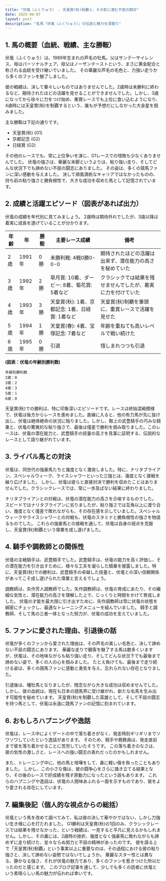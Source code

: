 ```yaml
---
title: "伏竜（ふくりゅう） - 天皇賞(秋)制覇と、その影に潜む不屈の闘志"
date: 2025-06-07
layout: post
description: "名馬『伏竜（ふくりゅう）』の伝説と魅力を深堀り"
---
```


## 1. 馬の概要（血統、戦績、主な勝鞍）

伏竜（ふくりゅう）は、1989年生まれの芦毛の牡馬。父はサンデーサイレンス、母はパーソナルチェア、母父はノーザンテーストという、まさに黄金配合と称される血統を受け継いでいました。  その華麗な芦毛の毛色と、力強い走りから多くのファンを魅了しました。

彼の戦績は、決して華々しいものではありませんでした。2歳時は未勝利に終わるなど、期待されたほどの活躍を見せることができませんでした。しかし、3歳になってから徐々に力をつけ始め、重賞レースでも上位に食い込むようになり、4歳時には天皇賞(秋)を制覇するという、誰もが予想だにしなかった大金星を掴みました。

主な勝鞍は下記の通りです。

* 天皇賞(秋) (G1)
* 京都記念 (G2)
* 日経賞 (G2)


その他のレースでも、常に上位争いを演じ、G1レースでの惜敗も少なくありませんでした。  伏竜の強さは、華麗な末脚というよりは、粘り強い走り、そしてどんな状況下でも諦めない不屈の闘志にありました。  その姿は、多くの競馬ファンに深い感動を与えました。  決して順風満帆なキャリアではなかったものの、持ち前の粘り強さと勝負根性で、大きな成功を収めた馬として記憶されています。


## 2. 成績と活躍エピソード（図表があれば出力）

伏竜の成績を年代別に見てみましょう。  2歳時は期待外れでしたが、3歳以降は着実に成長を遂げていることが分かります。


| 年齢 | 年 | 勝鞍 | 主要レース成績 | 備考 |
|---|---|---|---|---|
| 2歳 | 1991年 | 0勝 | 未勝利戦: 4戦0勝0-0-0 |  期待されたほどの活躍は出来ず、潜在能力の高さを秘めていた |
| 3歳 | 1992年 | 2勝 |  皐月賞: 10着、ダービー: 8着、菊花賞: 5着など |  クラシックでは結果を残せませんでしたが、着実に力を付けていた |
| 4歳 | 1993年 | 3勝 | 天皇賞(秋): 1着、京都記念: 1着、日経賞: 1着など |  天皇賞(秋)制覇を筆頭に、重賞レースで活躍を見せた |
| 5歳 | 1994年 | 1勝 |  天皇賞(春): 4着、宝塚記念: 7着など |  年齢を重ねても高いレベルで戦い続けた |
| 6歳 | 1995年 | 0勝 |  引退 |  惜しまれつつも引退 |


**(図表：伏竜の年齢別勝利数)**

```
年齢別勝利数
2歳：0
3歳：2
4歳：3
5歳：1
6歳：0
```

天皇賞(秋)での勝利は、特に印象深いエピソードです。レースは終始混戦模様で、伏竜は後方からレースを進めました。直線に入ると、他の有力馬が先に抜け出し、伏竜は絶体絶命の状況に陥りました。しかし、鞍上の武豊騎手の巧みな騎乗と、伏竜の驚異的な粘り強さで、最後は僅差で勝利を掴み取りました。このレースは、伏竜の潜在能力と、武豊騎手の技量の高さを見事に証明する、伝説的なレースとして語り継がれています。


## 3. ライバル馬との対決

伏竜は、同世代の強豪馬たちと幾度となく激突しました。特に、ナリタブライアン、スペシャルウィーク、ライスシャワーといった三強とは、幾度となく接戦を繰り広げました。  しかし、伏竜は彼らと直接対決で勝利を収めたことはありませんでした。クラシックレースでは、常に一歩及ばない結果に終わりました。

ナリタブライアンとの対戦は、伏竜の潜在能力の高さを示唆するものでした。  スピードではナリタブライアンに劣りましたが、粘り強さでは互角以上に渡り合い、幾度となく僅差で敗れながらも、その存在感を示していました。スペシャルウィークやライスシャワーとの対戦も、伏竜のスタミナと勝負根性の強さを物語るものでした。  これらの強豪馬との接戦を通して、伏竜は自身の弱点を克服し、天皇賞(秋)制覇という偉業を成し遂げました。


## 4. 騎手や調教師との関係性

伏竜の主戦騎手は、武豊騎手でした。武豊騎手は、伏竜の能力を高く評価し、その潜在能力を引き出すために、様々な工夫を凝らした騎乗を披露しました。特に、天皇賞(秋)での勝利は、武豊騎手の卓越した技量と、伏竜との深い信頼関係があってこそ成し遂げられた偉業と言えるでしょう。

調教師は、矢作芳人調教師でした。矢作調教師は、伏竜の育成にあたり、その繊細な気性と、潜在能力の高さを理解した上で、じっくりと時間をかけて育成しました。  伏竜の才能を最大限に引き出すために、矢作調教師は常に伏竜の状態を綿密にチェックし、最適なトレーニングメニューを組んでいました。  騎手と調教師、そして馬の三者一体となった努力が、伏竜の成功を支えていました。


## 5. ファンに愛された理由、引退後の話

伏竜が多くのファンから愛された理由は、その芦毛の美しい毛色と、決して諦めない不屈の闘志にあります。  華麗な走りで観客を魅了する馬は数多くいますが、伏竜は、その地味ながらも粘り強い走り、そしてどんな状況下でも最後まで諦めない姿で、多くの人の心を掴みました。  たとえ負けても、最後まで走り続ける姿は、多くの競馬ファンに感動と勇気を与え、忘れられない存在となりました。

引退後は、種牡馬となりましたが、残念ながら大きな成功は収めませんでした。しかし、彼の血統は、現在も日本の競馬界に受け継がれ、新たな名馬を生み出す可能性を秘めています。  天皇賞(秋)を制覇した英雄として、そして不屈の闘志を持つ馬として、伏竜は永遠に競馬ファンの記憶に刻まれています。


## 6. おもしろハプニングや逸話

伏竜は、レース中によくゲートの中で落ち着きがなく、発走時刻ギリギリまでソワソワしていたという逸話があります。  そのため、騎手や厩務員は、発走直前まで彼を落ち着かせることに苦労していたそうです。  この落ち着きのなさは、彼の気性の激しさと、レースへの強い闘志の表れだったのかもしれません。

また、トレーニング中に、他の馬と喧嘩をして、鼻に軽い傷を負ったこともありました。  しかし、この小さな傷は、彼の闘争心をさらに掻き立てる結果となり、その後のレースで好成績を残す原動力になったという説もあります。  これらのハプニングや逸話は、伏竜の人間味あふれる一面を示すものであり、彼をより愛される存在にしています。


## 7. 編集後記（個人的な視点からの総括）

伏竜という馬を改めて調べてみて、私は彼の決して華やかではない、しかし力強い生き様に心を打たれました。  G1勝利は天皇賞(秋)の1回のみ、クラシックレースでは結果を残せなかった、という戦績は、一見すると平凡に見えるかもしれません。しかし、その裏には、2歳時の挫折、幾度となく強豪馬に敗れながらも諦めずに走り続けた、並々ならぬ努力と不屈の精神があったのです。  彼を語る上で「天皇賞(秋)制覇」という事実以上に重要なのは、その過程における彼の粘り強さと、決して諦めない姿勢ではないでしょうか。  華麗なスター性とは異なる、静かなる強さ、それが伏竜の魅力であり、多くのファンを惹きつけた所以だったのだと感じます。  このブログ記事を通して、少しでも多くの読者に伏竜という素晴らしい馬の魅力が伝われば幸いです。
